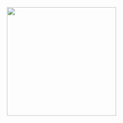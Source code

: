 <div align="center">
  <a href="https://github.com/giovannapox">
    <img height="250em" src="https://github-readme-stats.vercel.app/api/top-langs/?username=VictorTedesco&theme=dark&hide_border=false&&layout=donut"/>
  </a>
</div>

